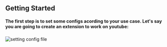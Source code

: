 

## Getting Started

#### The first step is to set some configs acording to your use case. Let's say you are going to create an extension to work on youtube:

##### 

![setting config file](https://raw.githubusercontent.com/Ronnie018/browser_extension_template/main/docs/static/names.PNG?raw=true)